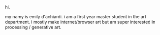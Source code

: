 hi. 

my namy is emily d'achiardi. i am a first year master student in the art department. i mostly make internet/browser art but am super interested in processing / generative art. 
